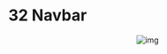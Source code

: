 # **32 Navbar**

<div align="center">
<img src="https://gpx.ge/challenge/js/img/32_navbar.gif" alt="img">
</div>

